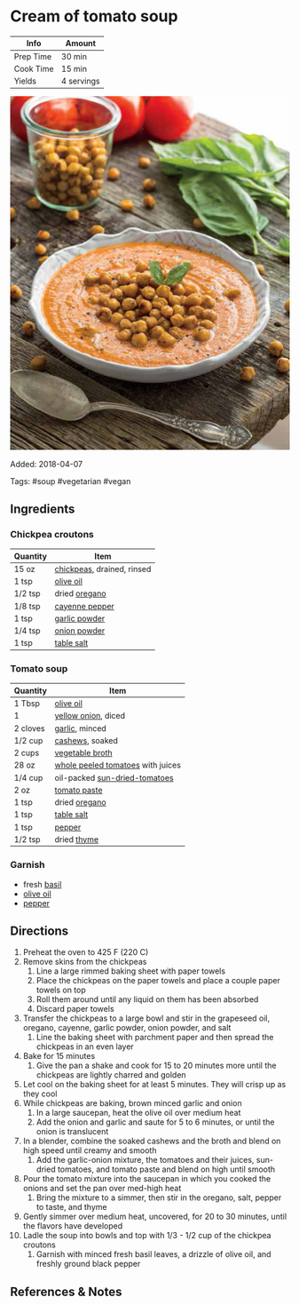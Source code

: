 # Cream of tomato soup

| Info      | Amount     |
| --------- | ---------- |
| Prep Time | 30 min     |
| Cook Time | 15 min     |
| Yields    | 4 servings |

![Cream of tomato soup](../_assets/cream-tomato.jpg)

Added: 2018-04-07

Tags: #soup #vegetarian #vegan

## Ingredients

### Chickpea croutons

| Quantity | Item                                                       |
| -------- | ---------------------------------------------------------- |
| 15 oz    | [chickpeas](../_ingredients/chickpeas.md), drained, rinsed |
| 1 tsp    | [olive oil](../_ingredients/olive-oil.md)                  |
| 1/2 tsp  | dried [oregano](../_ingredients/oregano.md)                |
| 1/8 tsp  | [cayenne pepper](../_ingredients/cayenne-pepper.md)        |
| 1 tsp    | [garlic powder](../_ingredients/garlic-powder.md)          |
| 1/4 tsp  | [onion powder](../_ingredients/onion-powder.md)            |
| 1 tsp    | [table salt](../_ingredients/table-salt.md)                |

### Tomato soup

| Quantity | Item                                                                          |
| -------- | ----------------------------------------------------------------------------- |
| 1 Tbsp   | [olive oil](../_ingredients/olive-oil.md)                                     |
| 1        | [yellow onion](../_ingredients/yellow-onion.md), diced                        |
| 2 cloves | [garlic](../_ingredients/garlic.md), minced                                   |
| 1/2 cup  | [cashews](../_ingredients/cashews.md), soaked                                 |
| 2 cups   | [vegetable broth](../_ingredients/vegetable-broth.md)                         |
| 28 oz    | [whole peeled tomatoes](../_ingredients/whole-peeled-tomatoes.md) with juices |
| 1/4 cup  | oil-packed [sun-dried-tomatoes](../_ingredients/sun-dried-tomatoes.md)        |
| 2 oz     | [tomato paste](../_ingredients/tomato-paste.md)                               |
| 1 tsp    | dried [oregano](../_ingredients/oregano.md)                                   |
| 1 tsp    | [table salt](../_ingredients/table-salt.md)                                   |
| 1 tsp    | [pepper](../_ingredients/pepper.md)                                           |
| 1/2 tsp  | dried [thyme](../_ingredients/thyme.md)                                       |

### Garnish

* fresh [basil](../_ingredients/basil.md)
* [olive oil](../_ingredients/olive-oil.md)
* [pepper](../_ingredients/pepper.md)

## Directions

1. Preheat the oven to 425 F (220 C)
2. Remove skins from the chickpeas
   1. Line a large rimmed baking sheet with paper towels
   2. Place the chickpeas on the paper towels and place a couple paper towels on top
   3. Roll them around until any liquid on them has been absorbed
   4. Discard paper towels
3. Transfer the chickpeas to a large bowl and stir in the grapeseed oil, oregano, cayenne, garlic powder, onion powder, and salt
   1. Line the baking sheet with parchment paper and then spread the chickpeas in an even layer
4. Bake for 15 minutes
   1. Give the pan a shake and cook for 15 to 20 minutes more until the chickpeas are lightly charred and golden
5. Let cool on the baking sheet for at least 5 minutes. They will crisp up as they cool
6. While chickpeas are baking, brown minced garlic and onion
   1. In a large saucepan, heat the olive oil over medium heat
   2. Add the onion and garlic and saute for 5 to 6 minutes, or until the onion is translucent
7. In a blender, combine the soaked cashews and the broth and blend on high speed until creamy and smooth
   1. Add the garlic-onion mixture, the tomatoes and their juices, sun-dried tomatoes, and tomato paste and blend on high until smooth
8. Pour the tomato mixture into the saucepan in which you cooked the onions and set the pan over med-high heat
   1. Bring the mixture to a simmer, then stir in the oregano, salt, pepper to taste, and thyme
9. Gently simmer over medium heat, uncovered, for 20 to 30 minutes, until the flavors have developed
10. Ladle the soup into bowls and top with 1/3 - 1/2 cup of the chickpea croutons
    1. Garnish with minced fresh basil leaves, a drizzle of olive oil, and freshly ground black pepper

## References & Notes

[^1]: [Original recipe](http://www.styleathome.com/food-and-drink/recipes/article/recipe-cream-of-tomato-soup-with-roasted-italian-chickpea-croutons)
